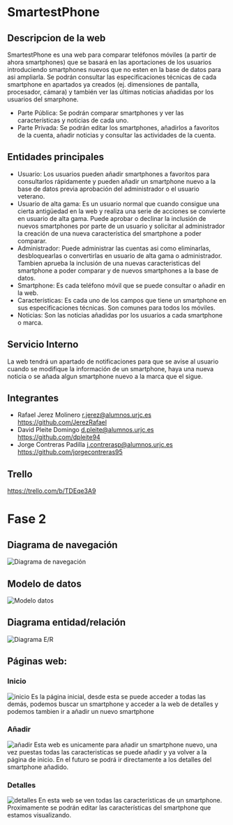 # SmartestPhone
## Descripcion de la web
SmartestPhone es una web para comparar teléfonos móviles (a partir de ahora smartphones) que se basará en las aportaciones de los usuarios introduciendo smartphones nuevos que no esten en la base de datos para asi ampliarla. Se podrán consultar las especificaciones técnicas de cada smartphone en apartados ya creados (ej. dimensiones de pantalla, procesador, cámara) y también ver las últimas noticias añadidas por los usuarios del smarphone.
-  Parte Pública: Se podrán comparar smartphones y ver las características y noticias de cada uno.
-  Parte Privada: Se podrán editar los smartphones, añadirlos a favoritos de la cuenta, añadir noticias y consultar las actividades de la cuenta.
## Entidades principales
- Usuario: Los usuarios pueden añadir smartphones a favoritos para consultarlos rápidamente y pueden añadir un smartphone nuevo a la base de datos previa aprobación del administrador o el usuario veterano.
- Usuario de alta gama: Es un usuario normal que cuando consigue una cierta antigüedad en la web y realiza una serie de acciones se convierte en usuario de alta gama. Puede aprobar o declinar la inclusión de nuevos smartphones por parte de un usuario y solicitar al administrador la creación de una nueva característica del smartphone a poder comparar.
- Administrador: Puede administrar las cuentas asi como eliminarlas, desbloquearlas o convertirlas en usuario de alta gama o administrador. Tambien aprueba la inclusión de una nuevas caracteristicas del smartphone a poder comparar y de nuevos smartphones a la base de datos.
- Smartphone: Es cada teléfono móvil que se puede consultar o añadir en la web.
- Características: Es cada uno de los campos que tiene un smartphone en sus especificaciones técnicas. Son comunes para todos los móviles.
- Noticias: Son las noticias añadidas por los usuarios a cada smartphone o marca.
## Servicio Interno
La web tendrá un apartado de notificaciones para que se avise al usuario cuando se modifique la información de un smartphone, haya una nueva noticia o se añada algun smartphone nuevo a la marca que el sigue.
## Integrantes
- Rafael Jerez Molinero
  r.jerez@alumnos.urjc.es
  https://github.com/JerezRafael
- David Pleite Domingo
  d.pleite@alumnos.urjc.es
  https://github.com/dpleite94
- Jorge Contreras Padilla
  j.contrerasp@alumnos.urjc.es
  https://github.com/jorgecontreras95
## Trello
https://trello.com/b/TDEqe3A9

# Fase 2

## Diagrama de navegación

![Diagrama de navegación](https://lh3.googleusercontent.com/-NqJcQ3fRIZw/Wo6N5JtYjAI/AAAAAAAALmI/WvI-wAbI5eMaU3PQqP9Wl9JNy-RbPJHxACJoC/w663-h320-n-rw/diagNaveg.jpg)

## Modelo de datos
![Modelo datos](https://lh3.googleusercontent.com/-VhAcysdh54I/Wo6FZUODn5I/AAAAAAAALlI/cesjK_YkBfEV6_f72aQDbHZpM02t2gOuwCJoC/w663-h914-n-rw/modelodatos.png)

## Diagrama entidad/relación
![Diagrama E/R](https://lh3.googleusercontent.com/-f5e-vTO1GJw/Wo6JlO-qIwI/AAAAAAAALls/RwXVCCt640E9vkBCw8SInMs_EzSm3wLGwCJoC/w663-h250-n-rw/diagER.jpg)

## Páginas web:

### Inicio
![inicio](https://i.imgur.com/hLxE7cR.png)
Es la página inicial, desde esta se puede acceder a todas las demás, podemos buscar un smartphone y acceder a la web de detalles y podemos tambien ir a añadir un nuevo smartphone

### Añadir
![añadir](https://i.imgur.com/y12jlyP.png)
Esta web es unicamente para añadir un smartphone nuevo, una vez puestas todas las caracteristicas se puede añadir y ya volver a la página de inicio. En el futuro se podrá ir directamente a los detalles del smartphone añadido.

### Detalles
![detalles](https://i.imgur.com/VzCzflY.png)
En esta web se ven todas las características de un smartphone. Proximamente se podrán editar las características del smartphone que estamos visualizando.
